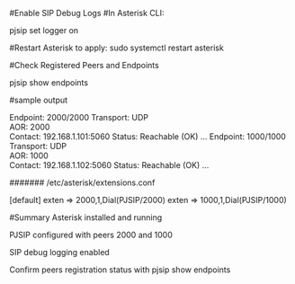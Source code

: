 #Enable SIP Debug Logs
#In Asterisk CLI:

pjsip set logger on

#Restart Asterisk to apply:
sudo systemctl restart asterisk

#Check Registered Peers and Endpoints

pjsip show endpoints

#sample output 

Endpoint: 2000/2000             Transport: UDP                                             
  AOR: 2000                                      
  Contact: 192.168.1.101:5060       Status: Reachable (OK)
  ...
Endpoint: 1000/1000             Transport: UDP                                             
  AOR: 1000                                      
  Contact: 192.168.1.102:5060       Status: Reachable (OK)
  ...


####### /etc/asterisk/extensions.conf


[default]
exten => 2000,1,Dial(PJSIP/2000)
exten => 1000,1,Dial(PJSIP/1000)


#Summary
Asterisk installed and running

PJSIP configured with peers 2000 and 1000

SIP debug logging enabled

Confirm peers registration status with pjsip show endpoints


